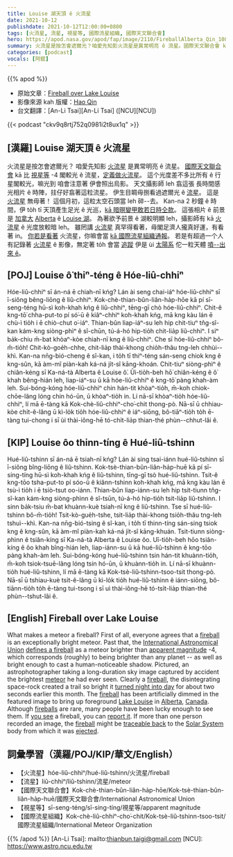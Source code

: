 ```yaml
---
title: Louise 湖天頂 ê 火流星
date: 2021-10-12
publishdate: 2021-10-12T12:00:00+0800
tags: [火流星, 流星, 視星等, 國際流星組織, 國際天文聯合會]
hero: https://apod.nasa.gov/apod/fap/image/2110/FireballAlberta_Qin_1080.jpg
summary: 火流星是按怎會遮爾光？咱愛先知影火流星是異常明亮 ê 流星。國際天文聯合會 kā 比 視星等 -4 閣較光 ê 流星，定義做火流星。
categories: [podcast]
vocals: [阿錕]
---
```


{{% apod %}}

- 原始文章：[Fireball over Lake Louise](https://apod.nasa.gov/apod/ap211012.html)
- 影像來源 kah 版權：[Hao Qin](mailto:qinhao6999@gmail.com)
- 台文翻譯：[An-Li Tsai][An-Li Tsai] ([NCU][NCU])

{{< podcast "ckv9q8rtj752q0981i2t8ux1q" >}}

## [漢羅] Louise 湖天頂 ê 火流星
火流星是按怎會遮爾光？
咱愛先知影 [火流星][fireball 1] 是異常明亮 ê 流星。
[國際天文聯合會][International Astronomical Union] kā 比 [視星等][apparent magnitude] -4 閣較光 ê 流星，[定義做火流星][defines a fireball]。
這个光度差不多比所有 ê 行星閣較光，嘛光到 咱會注意著 伊會照出烏影。
天文攝影師 leh 翕這張 長時間感光相片 ê 時陣，拄仔好翕著這粒流星。
伊生目睭毋捌看過遮爾光 ê [流星][meteor]。
這是 [火流星][fireball 2 t] 無毋著！
這個月初，這粒太空石頭當 leh 碎--去。
Kan-na 2 秒鐘 ê 時間，伊 to̍h tī 天頂產生足光 ê 光巡，[kā 暗暝變甲敢若日時仝款][turned night into day]。
這張相片 ê 前景是 [加拿大][Canada] [Alberta][Alberta] ê [Louise 湖][Lake Louise]。
為著欲予前景 ê 湖較明顯 leh，攝影師有 kā [火流星][fireball 3] ê 光度放較暗 leh。
雖罔講 [火流星][fireballs] 真罕得看著，毋閣足濟人攏真好運，有看著 in。
[你若是看著][you see] 火流星，你嘛會當 [kā 國際流星組織通報][report it]。
若是有超過一个人有記錄著 [火流星][fireball 4] ê 影像，無定著 to̍h 會當 [追蹤][traceable back] 伊是 ùi [太陽系][Solar System] 佗一粒天體 [噴--出來 ê][ejected]。

## [POJ] Louise ô͘ thiⁿ-téng ê Hóe-liû-chhiⁿ
Hóe-liû-chhiⁿ sī án-ná ē chiah-nī kńg?
Lán ài seng chai-iáⁿ hóe-liû-chhiⁿ sī ī-siông bêng-liōng ê liû-chhiⁿ.
Kok-chè-thian-bûn-liân-ha̍p-hōe kā pí sī-seng-téng hū-sì koh-khah kńg ê liû-chhiⁿ, tēng-gī chò hóe-liû-chhiⁿ.
Chit-ê kng-tō͘ chha-put-to pí só͘-ū ê kiâⁿ-chhiⁿ koh-khah kńg, mā kng kàu lán ē chù-ì tio̍h i ē chiò-chut o͘-iáⁿ.
Thian-bûn liap-iáⁿ-su leh hip chit-tiuⁿ tn̂g-sî-kan kám-kng siòng-phìⁿ ê sî-chūn, tú-á-hó hip-tio̍h chit-lia̍p liû-chhiⁿ.
I siⁿ ba̍k-chiu m̄-bat khòaⁿ-kòe chiah-nī kng ê liû-chhiⁿ.
Che sī hóe-liû-chhiⁿ bô-m̄-tio̍h!
Chit-kò-goe̍h-chhe, chit-lia̍p thài-khong chio̍h-thâu tng-leh chhùi--khì.
Kan-na nn̄g-bió-cheng ê sî-kan, i to̍h tī thiⁿ-téng sán-seng chiok kng ê kng-sûn, kā àm-mî piàn-kah ká-ná ji̍t-sî kāng-khoán.
Chit-tiuⁿ siòng-phìⁿ ê chiân-kéng sī Ka-ná-tà Alberta ê Louise ô͘.
Ūi-tio̍h-beh hō͘ chiân-kéng ê ô͘ khah bêng-hián leh, liap-iáⁿ-su ū kā hóe-liû-chhiⁿ ê kng-tō͘ pàng khah-àm  leh.
Sui-bóng-kóng hóe-liû-chhiⁿ chin hán-tit khòaⁿ-tio̍h, m̄-koh chiok-chōe-lâng lóng chin hó-ūn, ū khòaⁿ-tio̍h in.
Lí nā-sī khòaⁿ-tio̍h hóe-liû-chhiⁿ, lí mā ē-tàng kā Kok-chè-liû-chhiⁿ-cho͘-chit thong-pò.
Nā-sī ū chhiau-kòe chi̍t-ê-lâng ū kì-lo̍k tio̍h hóe-liû-chhiⁿ ê iáⁿ-siōng, bô-tiāⁿ-tio̍h to̍h ē-tàng tui-chong i sī ùi thài-iông-hē tó-chi̍t-lia̍p thian-thé phùn--chhut-lâi ê.

## [KIP] Louise ôo thinn-tíng ê Hué-liû-tshinn
Hué-liû-tshinn sī án-ná ē tsiah-nī kńg?
Lán ài sing tsai-iánn hué-liû-tshinn sī ī-siông bîng-liōng ê liû-tshinn.
Kok-tsè-thian-bûn-liân-ha̍p-huē kā pí sī-sing-tíng hū-sì koh-khah kńg ê liû-tshinn, tīng-gī tsò hué-liû-tshinn.
Tsit-ê kng-tōo tsha-put-to pí sóo-ū ê kiânn-tshinn koh-khah kńg, mā kng kàu lán ē tsù-ì tio̍h i ē tsiò-tsut oo-iánn.
Thian-bûn liap-iánn-su leh hip tsit-tiunn tn̂g-sî-kan kám-kng siòng-phìnn ê sî-tsūn, tú-á-hó hip-tio̍h tsit-lia̍p liû-tshinn.
I sinn ba̍k-tsiu m̄-bat khuànn-kuè tsiah-nī kng ê liû-tshinn.
Tse sī hué-liû-tshinn bô-m̄-tio̍h!
Tsit-kò-gue̍h-tshe, tsit-lia̍p thài-khong tsio̍h-thâu tng-leh tshuì--khì.
Kan-na nn̄g-bió-tsing ê sî-kan, i to̍h tī thinn-tíng sán-sing tsiok kng ê kng-sûn, kā àm-mî piàn-kah ká-ná ji̍t-sî kāng-khuán.
Tsit-tiunn siòng-phìnn ê tsiân-kíng sī Ka-ná-tà Alberta ê Louise ôo.
Uī-tio̍h-beh hōo tsiân-kíng ê ôo khah bîng-hián leh, liap-iánn-su ū kā hué-liû-tshinn ê kng-tōo pàng khah-àm  leh.
Sui-bóng-kóng hué-liû-tshinn tsin hán-tit khuànn-tio̍h, m̄-koh tsiok-tsuē-lâng lóng tsin hó-ūn, ū khuànn-tio̍h in.
Lí nā-sī khuànn-tio̍h hué-liû-tshinn, lí mā ē-tàng kā Kok-tsè-liû-tshinn-tsoo-tsit thong-pò.
Nā-sī ū tshiau-kuè tsi̍t-ê-lâng ū kì-lo̍k tio̍h hué-liû-tshinn ê iánn-siōng, bô-tiānn-tio̍h to̍h ē-tàng tui-tsong i sī uì thài-iông-hē tó-tsi̍t-lia̍p thian-thé phùn--tshut-lâi ê.

## [English] Fireball over Lake Louise
What makes a meteor a fireball?
First of all, everyone agrees that a [fireball][fireball 1] is an exceptionally bright meteor.
Past that, the [International Astronomical Union][International Astronomical Union] [defines a fireball][defines a fireball] as a meteor brighter than [apparent magnitude][apparent magnitude] -4, which corresponds (roughly) to being brighter than any planet -- as well as bright enough to cast a human-noticeable shadow.
Pictured, an astrophotographer taking a long-duration sky image captured by accident the brightest [meteor][meteor] he had ever seen.
Clearly a [fireball][fireball 2 e], the disintegrating space-rock created a trail so bright it [turned night into day][turned night into day] for about two seconds earlier this month.
The [fireball][fireball 3] has been artificially dimmed in the featured image to bring up foreground [Lake Louise][Lake Louise] in [Alberta][Alberta], [Canada][Canada].
Although [fireballs][fireballs] are rare, many people have been lucky enough to see them.
If [you see][you see] a fireball, you can [report it][report it].
If more than one person recorded an image, the [fireball][fireball 4] might be [traceable back][traceable back] to the [Solar System][Solar System] body from which it was [ejected][ejected].

## 詞彙學習（漢羅/POJ/KIP/華文/English）
- 【火流星】hóe-liû-chhiⁿ/hué-liû-tshinn/火流星/fireball
- 【流星】liû-chhiⁿ/liû-tshinn/流星/meteor
- 【國際天文聯合會】Kok-chè-thian-bûn-liân-ha̍p-hōe/Kok-tsè-thian-bûn-liân-ha̍p-huē/國際天文聯合會/International Astronomical Union
- 【視星等】sī-seng-téng/sī-sing-tíng/視星等/apparent magnitude
- 【國際流星組織】Kok-chè-liû-chhiⁿ-cho͘-chit/Kok-tsè-liû-tshinn-tsoo-tsit/國際流星組織/International Meteor Organization

{{% /apod %}}
[An-Li Tsai]: mailto:thianbun.taigi@gmail.com
[NCU]: https://www.astro.ncu.edu.tw

[fireball 1]:https://apod.nasa.gov/apod/ap171225.html
[International Astronomical Union]:https://www.iau.org/administration/about/
[defines a fireball]:https://www.iau.org/public/themes/meteors_and_meteorites/
[apparent magnitude]:https://en.wikipedia.org/wiki/Apparent_magnitude
[meteor]:https://solarsystem.nasa.gov/asteroids-comets-and-meteors/meteors-and-meteorites/overview/
[fireball 2 e]:https://apod.nasa.gov/apod/ap210315.html
[fireball 2 t]:https://apod.tw/daily/20210315/
[turned night into day]:https://apod.nasa.gov/apod/ap130218.html
[fireball 3]:https://cneos.jpl.nasa.gov/fireballs/
[Lake Louise]:https://youtu.be/4K5sCmRV54Y
[Alberta]:https://en.wikipedia.org/wiki/Alberta
[Canada]:https://en.wikipedia.org/wiki/Canada
[fireballs]:https://apod.nasa.gov/apod/ap130209.html
[you see]:https://i.pinimg.com/550x/81/21/c0/8121c0291fa14d1fe52b9eb007741cac.jpg
[report it]:https://www.imo.net/fireball-over-adriatic-sea-on-august-18/
[fireball 4]:https://fireballs.ndc.nasa.gov/
[traceable back]:https://apod.nasa.gov/apod/ap090511.html
[Solar System]:https://solarsystem.nasa.gov/solar-system/our-solar-system/overview/
[ejected]:https://apod.nasa.gov/apod/ap200916.html
